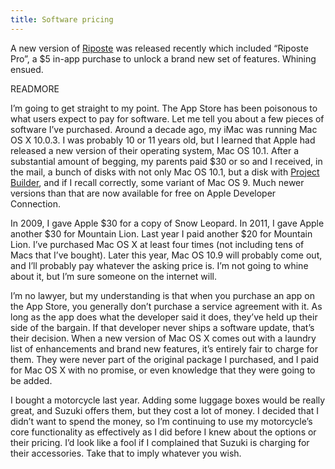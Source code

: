 ```yaml
---
title: Software pricing
---
```


A new version of [Riposte](http://riposteapp.com/) was released recently which included “Riposte Pro”, a $5 in-app purchase to unlock a brand new set of features. Whining ensued.

READMORE

I’m going to get straight to my point. The App Store has been poisonous to what users expect to pay for software. Let me tell you about a few pieces of software I’ve purchased. Around a decade ago, my iMac was running Mac OS X 10.0.3. I was probably 10 or 11 years old, but I learned that Apple had released a new version of their operating system, Mac OS 10.1. After a substantial amount of begging, my parents paid $30 or so and I received, in the mail, a bunch of disks with not only Mac OS 10.1, but a disk with [Project Builder](http://en.wikipedia.org/wiki/Project_Builder), and if I recall correctly, some variant of Mac OS 9. Much newer versions than that are now available for free on Apple Developer Connection.

In 2009, I gave Apple $30 for a copy of Snow Leopard. In 2011, I gave Apple another $30 for Mountain Lion. Last year I paid another $20 for Mountain Lion. I’ve purchased Mac OS X at least four times (not including tens of Macs that I’ve bought). Later this year, Mac OS 10.9 will probably come out, and I’ll probably pay whatever the asking price is. I’m not going to whine about it, but I’m sure someone on the internet will.

I’m no lawyer, but my understanding is that when you purchase an app on the App Store, you generally don’t purchase a service agreement with it. As long as the app does what the developer said it does, they’ve held up their side of the bargain. If that developer never ships a software update, that’s their decision. When a new version of Mac OS X comes out with a laundry list of enhancements and brand new features, it’s entirely fair to charge for them. They were never part of the original package I purchased, and I paid for Mac OS X with no promise, or even knowledge that they were going to be added.

I bought a motorcycle last year. Adding some luggage boxes would be really great, and Suzuki offers them, but they cost a lot of money. I decided that I didn’t want to spend the money, so I’m continuing to use my motorcycle’s core functionality as effectively as I did before I knew about the options or their pricing. I’d look like a fool if I complained that Suzuki is charging for their accessories. Take that to imply whatever you wish.
